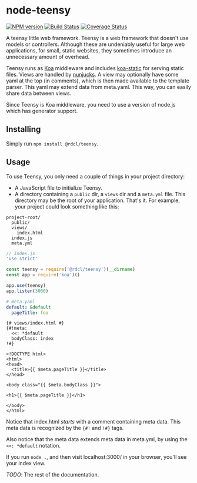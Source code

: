 # node-teensy

[![NPM version][npm-image]][npm-url]
[![Build Status][travis-image]][travis-url]
[![Coverage Status][coveralls-image]][coveralls-url]

A teensy little web framework. Teensy is a web framework that doesn't use models or controllers. Although these are undeniably useful for large web applications, for small, static websites, they sometimes introduce an unnecessary amount of overhead.

Teensy runs as [Koa](https://github.com/koajs/koa) middleware and includes [koa-static](https://github.com/koajs/static) for serving static files. Views are handled by [nunjucks](https://github.com/mozilla/nunjucks). A view may optionally have some yaml at the top (in comments), which is then made available to the template parser. This yaml may extend data from meta.yaml. This way, you can easily share data between views.

Since Teensy is Koa middleware, you need to use a version of node.js which has generator support.

## Installing
Simply run `npm install @rdcl/teensy`.

## Usage
To use Teensy, you only need a couple of things in your project directory:
* A JavaScript file to initialize Teensy.
* A directory containing a `public` dir, a `views` dir and a `meta.yml` file. This directory may be the root of your application.
That's it. For example, your project could look something like this:

```
project-root/
  public/
  views/
    index.html
  index.js
  meta.yml
```

```javascript
// index.js
'use strict'

const teensy = require('@rdcl/teensy')(__dirname)
const app = require('koa')()

app.use(teensy)
app.listen(3000)
```

```yaml
# meta.yaml
default: &default
  pageTitle: foo
```

```
{# views/index.html #}
{#!meta:
  <<: *default
  bodyClass: index
!#}

<!DOCTYPE html>
<html>
<head>
  <title>{{ $meta.pageTitle }}</title>
</head>

<body class="{{ $meta.bodyClass }}">

<h1>{{ $meta.pageTitle }}</h1>

</body>
</html>
```

Notice that index.html *starts* with a comment containing meta data. This meta data is recognized by the `{#!` and `!#}` tags.

Also notice that the meta data extends meta data in meta.yml, by using the `<<: *default` notation.

If you run `node .`, and then visit localhost:3000/ in your browser, you'll see your index view.


*TODO*: The rest of the documentation.


[npm-image]: https://img.shields.io/npm/v/@rdcl/teensy.svg?style=flat-square
[npm-url]: https://www.npmjs.com/package/@rdcl/teensy
[travis-image]: https://img.shields.io/travis/rudiculous/node-teensy/master.svg?style=flat-square
[travis-url]: https://travis-ci.org/rudiculous/node-teensy
[coveralls-image]: https://img.shields.io/coveralls/rudiculous/node-teensy/master.svg?style=flat-square
[coveralls-url]: https://coveralls.io/github/rudiculous/node-teensy?branch=master
